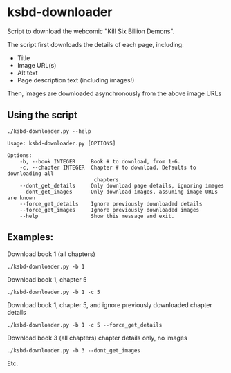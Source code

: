 # ksbd-downloader
Script to download the webcomic "Kill Six Billion Demons".

The script first downloads the details of each page, including:
- Title
- Image URL(s)
- Alt text
- Page description text (including images!)

Then, images are downloaded asynchronously from the above image URLs


<!-- # Features
- Detect existing images from previous runs
- Detect existing image URLs from previous runs -->


## Using the script
    ./ksbd-downloader.py --help

    Usage: ksbd-downloader.py [OPTIONS]

    Options:
        -b, --book INTEGER     Book # to download, from 1-6.
        -c, --chapter INTEGER  Chapter # to download. Defaults to downloading all
                                chapters
        --dont_get_details     Only download page details, ignoring images
        --dont_get_images      Only download images, assuming image URLs are known
        --force_get_details    Ignore previously downloaded details
        --force_get_images     Ignore previously downloaded images
        --help                 Show this message and exit.


## Examples:
Download book 1 (all chapters)

    ./ksbd-downloader.py -b 1
    
Download book 1, chapter 5

    ./ksbd-downloader.py -b 1 -c 5
    
Download book 1, chapter 5, and ignore previously downloaded chapter details

    ./ksbd-downloader.py -b 1 -c 5 --force_get_details
    
Download book 3 (all chapters) chapter details only, no images

    ./ksbd-downloader.py -b 3 --dont_get_images

Etc.


<!-- # What do I do with all these images?
The images are downloaded with a zero-filled page number prefix, meaning you can simply ZIP them into a functional CBZ file for your favourite comic book reader. Cool!  -->
